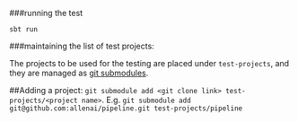 ###running the test

`sbt run` 

###maintaining the list of test projects:

The projects to be used for the testing are placed under `test-projects`, and they are managed as [git submodules](https://git-scm.com/docs/git-submodule).

##Adding a project:
`git submodule add <git clone link> test-projects/<project name>`. E.g. `git submodule add git@github.com:allenai/pipeline.git test-projects/pipeline`